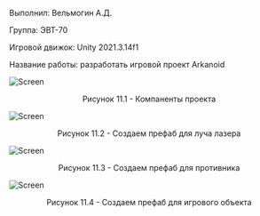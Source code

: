 <p align="left">
  Выполнил: Вельмогин А.Д.
  </p>
<p align="left"> Группа: ЭВТ-70
  </p>
<p align="left"> Игровой движок: Unity 2021.3.14f1
  </p>
<p align="left"> Название работы: разработать игровой проект Arkanoid
  </p>


![Screen](https://i.postimg.cc/MG6935gV/Screenshot-4.png)


<p align="center">
Рисунок 11.1 - Компаненты проекта
</p>


![Screen](https://user-images.githubusercontent.com/119409903/205104023-88dacf51-41d6-4c86-8ad8-c6bbee4d21b7.png)


<p align="center">
Рисунок 11.2 - Создаем префаб для луча лазера   
</p>


![Screen](https://user-images.githubusercontent.com/119409903/205106643-72364cdf-2cc1-46dd-a189-10f530d08b74.png)

<p align="center">
Рисунок 11.3 - Создаем префаб для противника 
</p>


![Screen](https://user-images.githubusercontent.com/119409903/205106808-3561d055-dd75-4a72-99ea-d77b8cb00a1f.png)

<p align="center">
Рисунок 11.4 - Создаем префаб для игрового объекта 
</p>

